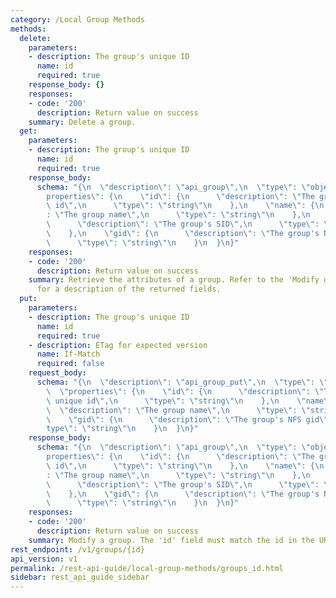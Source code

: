 ```yaml
---
category: /Local Group Methods
methods:
  delete:
    parameters:
    - description: The group's unique ID
      name: id
      required: true
    response_body: {}
    responses:
    - code: '200'
      description: Return value on success
    summary: Delete a group.
  get:
    parameters:
    - description: The group's unique ID
      name: id
      required: true
    response_body:
      schema: "{\n  \"description\": \"api_group\",\n  \"type\": \"object\",\n  \"\
        properties\": {\n    \"id\": {\n      \"description\": \"The group's unique\
        \ id\",\n      \"type\": \"string\"\n    },\n    \"name\": {\n      \"description\"\
        : \"The group name\",\n      \"type\": \"string\"\n    },\n    \"sid\": {\n\
        \      \"description\": \"The group's SID\",\n      \"type\": \"string\"\n\
        \    },\n    \"gid\": {\n      \"description\": \"The group's NFS gid\",\n\
        \      \"type\": \"string\"\n    }\n  }\n}"
    responses:
    - code: '200'
      description: Return value on success
    summary: Retrieve the attributes of a group. Refer to the 'Modify group' method
      for a description of the returned fields.
  put:
    parameters:
    - description: The group's unique ID
      name: id
      required: true
    - description: ETag for expected version
      name: If-Match
      required: false
    request_body:
      schema: "{\n  \"description\": \"api_group_put\",\n  \"type\": \"object\",\n\
        \  \"properties\": {\n    \"id\": {\n      \"description\": \"The group's\
        \ unique id\",\n      \"type\": \"string\"\n    },\n    \"name\": {\n    \
        \  \"description\": \"The group name\",\n      \"type\": \"string\"\n    },\n\
        \    \"gid\": {\n      \"description\": \"The group's NFS gid\",\n      \"\
        type\": \"string\"\n    }\n  }\n}"
    response_body:
      schema: "{\n  \"description\": \"api_group\",\n  \"type\": \"object\",\n  \"\
        properties\": {\n    \"id\": {\n      \"description\": \"The group's unique\
        \ id\",\n      \"type\": \"string\"\n    },\n    \"name\": {\n      \"description\"\
        : \"The group name\",\n      \"type\": \"string\"\n    },\n    \"sid\": {\n\
        \      \"description\": \"The group's SID\",\n      \"type\": \"string\"\n\
        \    },\n    \"gid\": {\n      \"description\": \"The group's NFS gid\",\n\
        \      \"type\": \"string\"\n    }\n  }\n}"
    responses:
    - code: '200'
      description: Return value on success
    summary: Modify a group. The 'id' field must match the id in the URI.
rest_endpoint: /v1/groups/{id}
api_version: v1
permalink: /rest-api-guide/local-group-methods/groups_id.html
sidebar: rest_api_guide_sidebar
---
```


